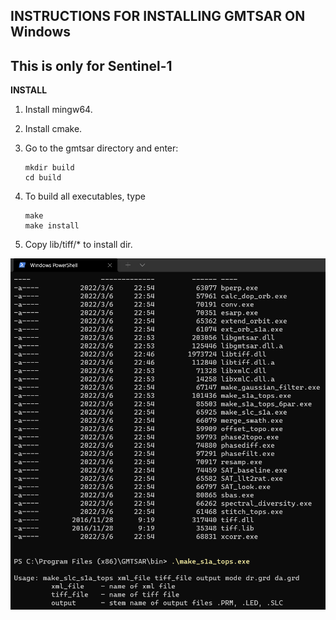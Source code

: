 __INSTRUCTIONS FOR INSTALLING GMTSAR ON Windows__
----------------------------------------------

## This is only for Sentinel-1
__INSTALL__

1) Install mingw64.

2) Install cmake.

3) Go to the gmtsar directory and enter:

       mkdir build
       cd build

4) To build all executables, type

       make
       make install

5) Copy lib/tiff/* to install dir.



![](doc/image/img.png)
